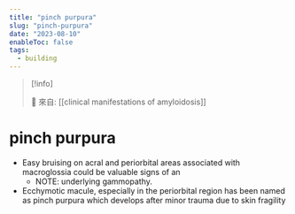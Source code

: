 ```yaml
---
title: "pinch purpura"
slug: "pinch-purpura"
date: "2023-08-10"
enableToc: false
tags:
  - building
---
```


> [!info]
>
> 🌱 來自: [[clinical manifestations of amyloidosis]]

# pinch purpura

- Easy bruising on acral and periorbital areas associated with macroglossia could be valuable signs of an
  - NOTE: underlying gammopathy.
- Ecchymotic macule, especially in the periorbital region has been named as pinch purpura which develops after minor trauma due to skin fragility
